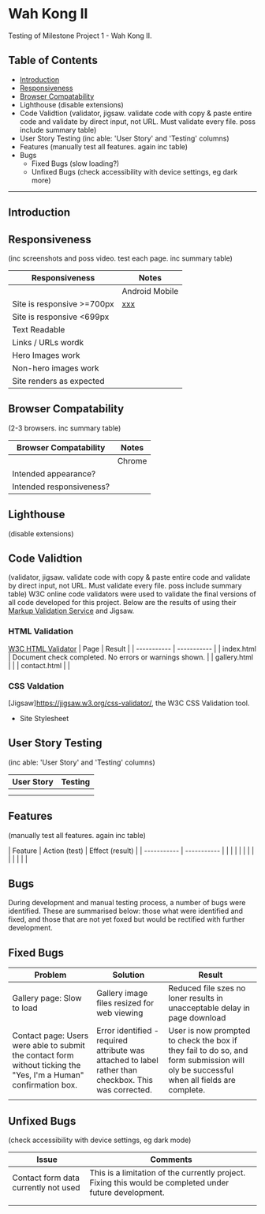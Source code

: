 # Wah Kong II

Testing of Milestone Project 1 - Wah Kong II.



## Table of Contents

- [Introduction](#introduction)
- [Responsiveness](#responsiveness)
- [Browser Compatability](#browser-compatbility)
- Lighthouse (disable extensions)
- Code Validtion (validator, jigsaw. validate code with copy & paste entire code and validate by direct input, not URL. Must validate every file. poss include summary table)
- User Story Testing (inc able: 'User Story' and 'Testing' columns)
- Features (manually test all features. again inc table)
- Bugs
    - Fixed Bugs (slow loading?)
    - Unfixed Bugs (check accessibility with device settings, eg dark more)

- - -

## Introduction


## Responsiveness
(inc screenshots and poss video. test each page. inc summary table)

| Responsiveness | Notes |
| ----------- | ----------- |
| | Android Mobile | Apple Mobile | Android Tablet Device | Apple Tablet Device | Desktop 1024px | Desktop >1200px | Notes | Image |
| Site is responsive >=700px | [xxx](screenshots/xxx.png) | | n/a | n/a |  |  | Notes |
| Site is responsive <699px |  |  | n/a | n/a | n/a | n/a | Notes |
| Text Readable |  |  |  |  |  |  | Notes |
| Links / URLs wordk |  |  |  |  |  |  | Notes |
| Hero Images work |  |  |  |  |  |  | Notes |
| Non-hero images work |  |  |  |  |  |  | Notes |
| Site renders as expected |  |  |  |  |  |  | Notes |


## Browser Compatability
(2-3 browsers. inc summary table)

| Browser Compatability | Notes |
| ----------- | ----------- |
| | Chrome | Edge | Firefox | Safari | Opera | Notes |
| Intended appearance? |  |  |  |  |  |
| Intended responsiveness? |  |  |  |  |  |




## Lighthouse
(disable extensions)


## Code Validtion 
(validator, jigsaw. validate code with copy & paste entire code and validate by direct input, not URL. Must validate every file. poss include summary table)
W3C online code validators were used to validate the final versions of all code developed for this project. Below are the results of using their [Markup Validation Service](https://validator.w3.org/) and Jigsaw. 

### HTML Validation
[W3C HTML Validator](https://validator.w3.org/)
| Page | Result |
| ----------- | ----------- |
| index.html | Document check completed. No errors or warnings shown. |
| gallery.html |   |
| contact.html |   |


### CSS Valdation
[Jigsaw]https://jigsaw.w3.org/css-validator/, the W3C CSS Validation tool.
- Site Stylesheet


## User Story Testing
(inc able: 'User Story' and 'Testing' columns)

| User Story | Testing |
| ----------- | ----------- |
|  |  |
|  |  |

## Features
(manually test all features. again inc table)

| Feature | Action (test) | Effect (result) |
| ----------- | ----------- |
| | | |
| | | |
| | | |

## Bugs
During development and manual testing process, a number of bugs were identified. These are summarised below: those what were identified and fixed, and those that are not yet foxed but would be rectified with further development.

## Fixed Bugs 
| Problem | Solution | Result |
| ----------- | ----------- | ----------- |
| Gallery page: Slow to load | Gallery image files resized for web viewing | Reduced file szes no loner results in unacceptable delay in page download |
| Contact page: Users were able to submit the contact form without ticking the "Yes, I'm a Human" confirmation box. | Error identified - required attribute was attached to label rather than checkbox. This was corrected. | User is now prompted to check the box if they fail to do so, and form submission will oly be successful when all fields are complete.  |
| | | |

## Unfixed Bugs 
(check accessibility with device settings, eg dark mode)

| Issue | Comments |
| ----------- | ----------- | 
| Contact form data currently not used | This is a limitation of the currently project. Fixing this would be completed under future development. |
| | | |
| | | |
